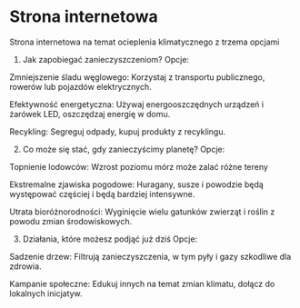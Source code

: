 # Strona internetowa

Strona internetowa na temat ocieplenia klimatycznego z trzema opcjami

1. Jak zapobiegać zanieczyszczeniom?
Opcje:

Zmniejszenie śladu węglowego: Korzystaj z transportu publicznego, rowerów lub pojazdów elektrycznych.

Efektywność energetyczna: Używaj energooszczędnych urządzeń i żarówek LED, oszczędzaj energię w domu.

Recykling: Segreguj odpady, kupuj produkty z recyklingu.

2. Co może się stać, gdy zanieczyścimy planetę?
Opcje:

Topnienie lodowców: Wzrost poziomu mórz może zalać różne tereny

Ekstremalne zjawiska pogodowe: Huragany, susze i powodzie będą występować częściej i będą bardziej intensywne.

Utrata bioróżnorodności: Wyginięcie wielu gatunków zwierząt i roślin z powodu zmian środowiskowych.

3. Działania, które możesz podjąć już dziś
Opcje:

Sadzenie drzew: Filtrują zanieczyszczenia, w tym pyły i gazy szkodliwe dla zdrowia.

Kampanie społeczne: Edukuj innych na temat zmian klimatu, dołącz do lokalnych inicjatyw.

